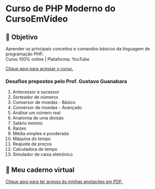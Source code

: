 # Curso de PHP Moderno do CursoEmVídeo

## 🎯 Objetivo
Aprender os principais conceitos e comandos básicos da linguagem de programação PHP.<br>
Curso 100% online | Plataforma: YouTube

<div>
  <a href="https://www.youtube.com/watch?v=TfsO0BGvGn0&list=PLHz_AreHm4dlFPrCXCmd5g92860x_Pbr_" target="_blank">Clique aqui para acessar o curso.</a>
</div>

### Desafios propostos pelo Prof. Gustavo Guanabara
1. Antecessor e sucessor
2. Sorteador de números
3. Conversor de moedas - Básico
4. Conversor de moedas - Avançado
5. Análise um número real
6. Anatomia de uma divisão
7. Salário mínimo
8. Raízes
9. Média simples e ponderada
10. Máquina do tempo
11. Reajuste de preços
12. Calculadora de tempo
13. Simulador de caixa eletrônico

## 📝 Meu caderno virtual

<div>
  <a href="https://drive.google.com/file/d/1VUxtjGUKoufEcNB5q4L_Xjx_vKKV5NCP/view?usp=sharing" target="_blank">Clique aqui para ter acesso às minhas anotações em PDF.</a>
</div>
